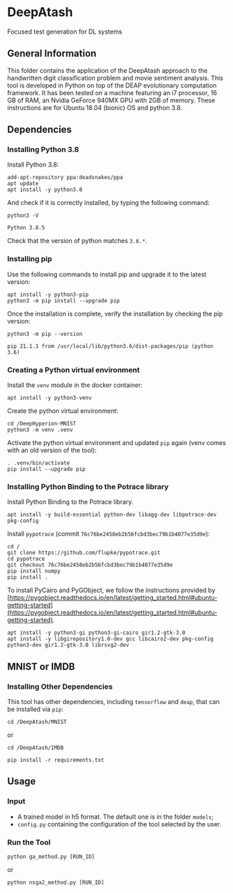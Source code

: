# DeepAtash

Focused test generation for DL systems

## General Information ##
This folder contains the application of the DeepAtash  approach to the handwritten digit classification problem and movie sentiment analysis.
This tool is developed in Python on top of the DEAP evolutionary computation framework. It has been tested on a machine featuring an i7 processor, 16 GB of RAM, an Nvidia GeForce 940MX GPU with 2GB of memory. These instructions are for Ubuntu 18.04 (bionic) OS and python 3.8.

## Dependencies ##


### Installing Python 3.8 ###
Install Python 3.8:

``` 
add-apt-repository ppa:deadsnakes/ppa
apt update
apt install -y python3.8
```

And check if it is correctly installed, by typing the following command:

``` 
python3 -V

Python 3.8.5
```

Check that the version of python matches `3.6.*`.

### Installing pip ###

Use the following commands to install pip and upgrade it to the latest version:

``` 
apt install -y python3-pip
python3 -m pip install --upgrade pip
```

Once the installation is complete, verify the installation by checking the pip version:

``` 
python3 -m pip --version

pip 21.1.1 from /usr/local/lib/python3.6/dist-packages/pip (python 3.6)
```
### Creating a Python virtual environment ###

Install the `venv` module in the docker container:

``` 
apt install -y python3-venv
```

Create the python virtual environment:

```
cd /DeepHyperion-MNIST
python3 -m venv .venv
```

Activate the python virtual environment and updated `pip` again (venv comes with an old version of the tool):

```
. .venv/bin/activate
pip install --upgrade pip
```

### Installing Python Binding to the Potrace library ###
Install Python Binding to the Potrace library.

``` 
apt install -y build-essential python-dev libagg-dev libpotrace-dev pkg-config
``` 

Install `pypotrace` (commit `76c76be2458eb2b56fcbd3bec79b1b4077e35d9e`):

``` 
cd /
git clone https://github.com/flupke/pypotrace.git
cd pypotrace
git checkout 76c76be2458eb2b56fcbd3bec79b1b4077e35d9e
pip install numpy
pip install .
``` 

To install PyCairo and PyGObject, we follow the instructions provided by [https://pygobject.readthedocs.io/en/latest/getting_started.html#ubuntu-getting-started](https://pygobject.readthedocs.io/en/latest/getting_started.html#ubuntu-getting-started).

``` 
apt install -y python3-gi python3-gi-cairo gir1.2-gtk-3.0
apt install -y libgirepository1.0-dev gcc libcairo2-dev pkg-config python3-dev gir1.2-gtk-3.0 librsvg2-dev
``` 

## MNIST or IMDB ## 

### Installing Other Dependencies ###

This tool has other dependencies, including `tensorflow` and `deap`, that can be installed via `pip`:

```
cd /DeepAtash/MNIST
```
or
```
cd /DeepAtash/IMDB
```
```
pip install -r requirements.txt
``` 

## Usage ##
### Input ###

* A trained model in h5 format. The default one is in the folder `models`;
* `config.py` containing the configuration of the tool selected by the user.

### Run the Tool ###

```
python ga_method.py [RUN_ID]
```
or 
```
python nsga2_method.py [RUN_ID]
``` 

